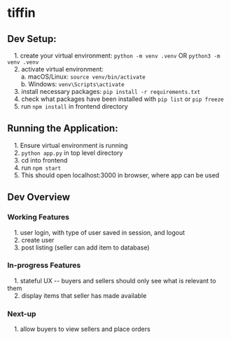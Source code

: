 # tiffin
## Dev Setup:  
&nbsp;&nbsp;&nbsp;&nbsp;1. create your virtual environment: ```python -m venv .venv``` OR ```python3 -m venv .venv```  
&nbsp;&nbsp;&nbsp;&nbsp;2. activate virtual environment:  
&nbsp;&nbsp;&nbsp;&nbsp;&nbsp;&nbsp;&nbsp;&nbsp;a. macOS/Linux: ```source venv/bin/activate```  
&nbsp;&nbsp;&nbsp;&nbsp;&nbsp;&nbsp;&nbsp;&nbsp;b. Windows: ```venv\Scripts\activate```  
&nbsp;&nbsp;&nbsp;&nbsp;3. install necessary packages: ```pip install -r requirements.txt```  
&nbsp;&nbsp;&nbsp;&nbsp;4. check what packages have been installed with ```pip list``` or ```pip freeze```  
&nbsp;&nbsp;&nbsp;&nbsp;5. run ```npm install``` in frontend directory

## Running the Application:
&nbsp;&nbsp;&nbsp;&nbsp;1. Ensure virtual environment is running  
&nbsp;&nbsp;&nbsp;&nbsp;2. ```python app.py``` in top level directory  
&nbsp;&nbsp;&nbsp;&nbsp;3. cd into frontend  
&nbsp;&nbsp;&nbsp;&nbsp;4. run ```npm start```  
&nbsp;&nbsp;&nbsp;&nbsp;5. This should open localhost:3000 in browser, where app can be used  

## Dev Overview  
### Working Features  
&nbsp;&nbsp;&nbsp;&nbsp;1. user login, with type of user saved in session, and logout  
&nbsp;&nbsp;&nbsp;&nbsp;2. create user  
&nbsp;&nbsp;&nbsp;&nbsp;3. post listing (seller can add item to database)  
### In-progress Features  
&nbsp;&nbsp;&nbsp;&nbsp;1. stateful UX -- buyers and sellers should only see what is relevant to them  
&nbsp;&nbsp;&nbsp;&nbsp;2. display items that seller has made available  
### Next-up  
&nbsp;&nbsp;&nbsp;&nbsp;1. allow buyers to view sellers and place orders  